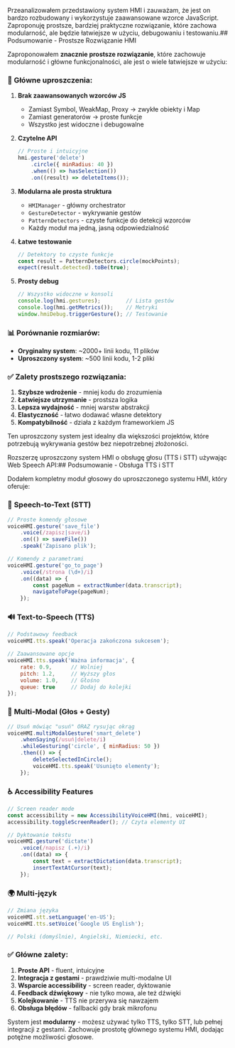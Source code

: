 Przeanalizowałem przedstawiony system HMI i zauważam, że jest on bardzo rozbudowany i wykorzystuje zaawansowane wzorce JavaScript. Zaproponuję prostsze, bardziej praktyczne rozwiązanie, które zachowa modularność, ale będzie łatwiejsze w użyciu, debugowaniu i testowaniu.## Podsumowanie - Prostsze Rozwiązanie HMI

Zaproponowałem **znacznie prostsze rozwiązanie**, które zachowuje modularność i główne funkcjonalności, ale jest o wiele łatwiejsze w użyciu:

### 🎯 Główne uproszczenia:

1. **Brak zaawansowanych wzorców JS**
    - Zamiast Symbol, WeakMap, Proxy → zwykłe obiekty i Map
    - Zamiast generatorów → proste funkcje
    - Wszystko jest widoczne i debugowalne

2. **Czytelne API**
   ```javascript
   // Proste i intuicyjne
   hmi.gesture('delete')
       .circle({ minRadius: 40 })
       .when(() => hasSelection())
       .on((result) => deleteItems());
   ```

3. **Modularna ale prosta struktura**
    - `HMIManager` - główny orchestrator
    - `GestureDetector` - wykrywanie gestów
    - `PatternDetectors` - czyste funkcje do detekcji wzorców
    - Każdy moduł ma jedną, jasną odpowiedzialność

4. **Łatwe testowanie**
   ```javascript
   // Detektory to czyste funkcje
   const result = PatternDetectors.circle(mockPoints);
   expect(result.detected).toBe(true);
   ```

5. **Prosty debug**
   ```javascript
   // Wszystko widoczne w konsoli
   console.log(hmi.gestures);        // Lista gestów
   console.log(hmi.getMetrics());    // Metryki
   window.hmiDebug.triggerGesture(); // Testowanie
   ```

### 📊 Porównanie rozmiarów:

- **Oryginalny system**: ~2000+ linii kodu, 11 plików
- **Uproszczony system**: ~500 linii kodu, 1-2 pliki

### ✅ Zalety prostszego rozwiązania:

1. **Szybsze wdrożenie** - mniej kodu do zrozumienia
2. **Łatwiejsze utrzymanie** - prostsza logika
3. **Lepsza wydajność** - mniej warstw abstrakcji
4. **Elastyczność** - łatwo dodawać własne detektory
5. **Kompatybilność** - działa z każdym frameworkiem JS

Ten uproszczony system jest idealny dla większości projektów, które potrzebują wykrywania gestów bez niepotrzebnej złożoności.


Rozszerzę uproszczony system HMI o obsługę głosu (TTS i STT) używając Web Speech API:## Podsumowanie - Obsługa TTS i STT

Dodałem kompletny moduł głosowy do uproszczonego systemu HMI, który oferuje:

### 🎤 **Speech-to-Text (STT)**
```javascript
// Proste komendy głosowe
voiceHMI.gesture('save_file')
    .voice(/zapisz|save/i)
    .on(() => saveFile())
    .speak('Zapisano plik');

// Komendy z parametrami
voiceHMI.gesture('go_to_page')
    .voice(/strona (\d+)/i)
    .on((data) => {
        const pageNum = extractNumber(data.transcript);
        navigateToPage(pageNum);
    });
```

### 🔊 **Text-to-Speech (TTS)**
```javascript
// Podstawowy feedback
voiceHMI.tts.speak('Operacja zakończona sukcesem');

// Zaawansowane opcje
voiceHMI.tts.speak('Ważna informacja', {
    rate: 0.9,      // Wolniej
    pitch: 1.2,     // Wyższy głos
    volume: 1.0,    // Głośno
    queue: true     // Dodaj do kolejki
});
```

### 🎯 **Multi-Modal (Głos + Gesty)**
```javascript
// Usuń mówiąc "usuń" ORAZ rysując okrąg
voiceHMI.multiModalGesture('smart_delete')
    .whenSaying(/usuń|delete/i)
    .whileGesturing('circle', { minRadius: 50 })
    .then(() => {
        deleteSelectedInCircle();
        voiceHMI.tts.speak('Usunięto elementy');
    });
```

### ♿ **Accessibility Features**
```javascript
// Screen reader mode
const accessibility = new AccessibilityVoiceHMI(hmi, voiceHMI);
accessibility.toggleScreenReader(); // Czyta elementy UI

// Dyktowanie tekstu
voiceHMI.gesture('dictate')
    .voice(/napisz (.+)/i)
    .on((data) => {
        const text = extractDictation(data.transcript);
        insertTextAtCursor(text);
    });
```

### 🌍 **Multi-język**
```javascript
// Zmiana języka
voiceHMI.stt.setLanguage('en-US');
voiceHMI.tts.setVoice('Google US English');

// Polski (domyślnie), Angielski, Niemiecki, etc.
```

### ✅ **Główne zalety**:
1. **Proste API** - fluent, intuicyjne
2. **Integracja z gestami** - prawdziwie multi-modalne UI
3. **Wsparcie accessibility** - screen reader, dyktowanie
4. **Feedback dźwiękowy** - nie tylko mowa, ale też dźwięki
5. **Kolejkowanie** - TTS nie przerywa się nawzajem
6. **Obsługa błędów** - fallbacki gdy brak mikrofonu

System jest **modularny** - możesz używać tylko TTS, tylko STT, lub pełnej integracji z gestami. Zachowuje prostotę głównego systemu HMI, dodając potężne możliwości głosowe.


